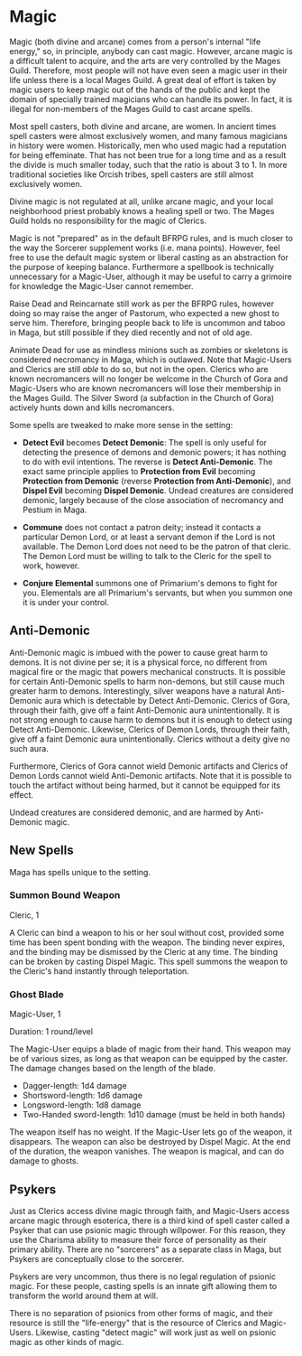 Magic
=====
Magic (both divine and arcane) comes from a person's internal "life energy," so, in principle, anybody can cast magic. However, arcane magic is a difficult talent to acquire, and the arts are very controlled by the Mages Guild. Therefore, most people will not have even seen a magic user in their life unless there is a local Mages Guild. A great deal of effort is taken by magic users to keep magic out of the hands of the public and kept the domain of specially trained magicians who can handle its power. In fact, it is illegal for non-members of the Mages Guild to cast arcane spells.

Most spell casters, both divine and arcane, are women. In ancient times spell casters were almost exclusively women, and many famous magicians in history were women. Historically, men who used magic had a reputation for being effeminate. That has not been true for a long time and as a result the divide is much smaller today, such that the ratio is about 3 to 1. In more traditional societies like Orcish tribes, spell casters are still almost exclusively women.

Divine magic is not regulated at all, unlike arcane magic, and your local neighborhood priest probably knows a healing spell or two. The Mages Guild holds no responsibility for the magic of Clerics.

Magic is not "prepared" as in the default BFRPG rules, and is much closer to the way the Sorcerer supplement works (i.e. mana points). However, feel free to use the default magic system or liberal casting as an abstraction for the purpose of keeping balance. Furthermore a spellbook is technically unnecessary for a Magic-User, although it may be useful to carry a grimoire for knowledge the Magic-User cannot remember.

Raise Dead and Reincarnate still work as per the BFRPG rules, however doing so may raise the anger of Pastorum, who expected a new ghost to serve him. Therefore, bringing people back to life is uncommon and taboo in Maga, but still possible if they died recently and not of old age.

Animate Dead for use as mindless minions such as zombies or skeletons is considered necromancy in Maga, which is outlawed. Note that Magic-Users and Clerics are still *able* to do so, but not in the open. Clerics who are known necromancers will no longer be welcome in the Church of Gora and Magic-Users who are known necromancers will lose their membership in the Mages Guild. The Silver Sword (a subfaction in the Church of Gora) actively hunts down and kills necromancers.

Some spells are tweaked to make more sense in the setting:

- **Detect Evil** becomes **Detect Demonic**: The spell is only useful for detecting the presence of demons and demonic powers; it has nothing to do with evil intentions. The reverse is **Detect Anti-Demonic**. The exact same principle applies to **Protection from Evil** becoming **Protection from Demonic** (reverse **Protection from Anti-Demonic**), and **Dispel Evil** becoming **Dispel Demonic**. Undead creatures are considered demonic, largely because of the close association of necromancy and Pestium in Maga.

- **Commune** does not contact a patron deity; instead it contacts a particular Demon Lord, or at least a servant demon if the Lord is not available. The Demon Lord does not need to be the patron of that cleric. The Demon Lord must be willing to talk to the Cleric for the spell to work, however.

- **Conjure Elemental** summons one of Primarium's demons to fight for you. Elementals are all Primarium's servants, but when you summon one it is under your control.

Anti-Demonic
------------
Anti-Demonic magic is imbued with the power to cause great harm to demons. It is not divine per se; it is a physical force, no different from magical fire or the magic that powers mechanical constructs. It is possible for certain Anti-Demonic spells to harm non-demons, but still cause much greater harm to demons. Interestingly, silver weapons have a natural Anti-Demonic aura which is detectable by Detect Anti-Demonic. Clerics of Gora, through their faith, give off a faint Anti-Demonic aura unintentionally. It is not strong enough to cause harm to demons but it is enough to detect using Detect Anti-Demonic. Likewise, Clerics of Demon Lords, through their faith, give off a faint Demonic aura unintentionally. Clerics without a deity give no such aura.

Furthermore, Clerics of Gora cannot wield Demonic artifacts and Clerics of Demon Lords cannot wield Anti-Demonic artifacts. Note that it is possible to touch the artifact without being harmed, but it cannot be equipped for its effect.

Undead creatures are considered demonic, and are harmed by Anti-Demonic magic.

New Spells
----------
Maga has spells unique to the setting.

### Summon Bound Weapon

Cleric, 1

A Cleric can bind a weapon to his or her soul without cost, provided some time has been spent bonding with the weapon. The binding never expires, and the binding may be dismissed by the Cleric at any time. The binding can be broken by casting Dispel Magic. This spell summons the weapon to the Cleric's hand instantly through teleportation.

### Ghost Blade

Magic-User, 1

Duration: 1 round/level

The Magic-User equips a blade of magic from their hand. This weapon may be of various sizes, as long as that weapon can be equipped by the caster. The damage changes based on the length of the blade.

- Dagger-length: 1d4 damage
- Shortsword-length: 1d6 damage
- Longsword-length: 1d8 damage
- Two-Handed sword-length: 1d10 damage (must be held in both hands)

The weapon itself has no weight. If the Magic-User lets go of the weapon, it disappears. The weapon can also be destroyed by Dispel Magic. At the end of the duration, the weapon vanishes. The weapon is magical, and can do damage to ghosts.

Psykers
-------
Just as Clerics access divine magic through faith, and Magic-Users access arcane magic through esoterica, there is a third kind of spell caster called a Psyker that can use psionic magic through willpower. For this reason, they use the Charisma ability to measure their force of personality as their primary ability. There are no "sorcerers" as a separate class in Maga, but Psykers are conceptually close to the sorcerer.

Psykers are very uncommon, thus there is no legal regulation of psionic magic. For these people, casting spells is an innate gift allowing them to transform the world around them at will.

There is no separation of psionics from other forms of magic, and their resource is still the "life-energy" that is the resource of Clerics and Magic-Users. Likewise, casting "detect magic" will work just as well on psionic magic as other kinds of magic.

